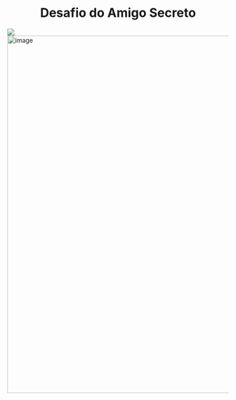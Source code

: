 <h1 align="center"> Desafio do Amigo Secreto </h1>
<img src="http://img.shields.io/static/v1?label=STATUS&message=CONCLUIDO&color=GREEN&style=for-the-badge"/>


<img width="1919" height="815" alt="image" src="https://github.com/user-attachments/assets/2afe3608-51a5-4865-97c1-716c87e3dc60" />
